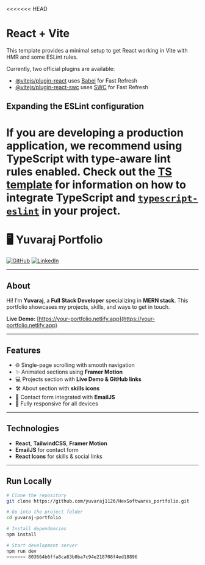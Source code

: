 <<<<<<< HEAD
# React + Vite

This template provides a minimal setup to get React working in Vite with HMR and some ESLint rules.

Currently, two official plugins are available:

- [@vitejs/plugin-react](https://github.com/vitejs/vite-plugin-react/blob/main/packages/plugin-react) uses [Babel](https://babeljs.io/) for Fast Refresh
- [@vitejs/plugin-react-swc](https://github.com/vitejs/vite-plugin-react/blob/main/packages/plugin-react-swc) uses [SWC](https://swc.rs/) for Fast Refresh

## Expanding the ESLint configuration

If you are developing a production application, we recommend using TypeScript with type-aware lint rules enabled. Check out the [TS template](https://github.com/vitejs/vite/tree/main/packages/create-vite/template-react-ts) for information on how to integrate TypeScript and [`typescript-eslint`](https://typescript-eslint.io) in your project.
=======
# 🖥️ Yuvaraj Portfolio

[![GitHub](https://img.shields.io/badge/GitHub-yuvaraj1126-black?style=flat-square&logo=github)](https://github.com/yuvaraj1126) [![LinkedIn](https://img.shields.io/badge/LinkedIn-Yuvaraj%20K-blue?style=flat-square&logo=linkedin)](https://www.linkedin.com/in/yuvaraj-k1101)  

---

## About
Hi! I’m **Yuvaraj**, a **Full Stack Developer** specializing in **MERN stack**. This portfolio showcases my projects, skills, and ways to get in touch.  

**Live Demo:** [https://your-portfolio.netlify.app](https://your-portfolio.netlify.app)  

---

## Features
- 🌐 Single-page scrolling with smooth navigation  
- ✨ Animated sections using **Framer Motion**  
- 💻 Projects section with **Live Demo & GitHub links**  
- 🛠️ About section with **skills icons**  
- 📧 Contact form integrated with **EmailJS**  
- 📱 Fully responsive for all devices  

---

## Technologies
- **React**, **TailwindCSS**, **Framer Motion**  
- **EmailJS** for contact form  
- **React Icons** for skills & social links  

---

## Run Locally
```bash
# Clone the repository
git clone https://github.com/yuvaraj1126/HexSoftwares_portfolio.git

# Go into the project folder
cd yuvaraj-portfolio

# Install dependencies
npm install

# Start development server
npm run dev
>>>>>>> 803664b6ffa8ca83b0ba7c94e218708f4ed18896
